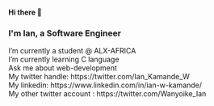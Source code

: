 #### Hi there 👋

<h3>I'm Ian, a Software Engineer</h3>
I’m currently a student @ ALX-AFRICA</br>
I’m currently learning C language</br>
Ask me about web-development</br>
My twitter handle: https://twitter.com/Ian_Kamande_W </br>
My linkedin: https://www.linkedin.com/in/ian-w-kamande/ </br>
My other twitter account : https://twitter.com/Wanyoike_Ian </br>
